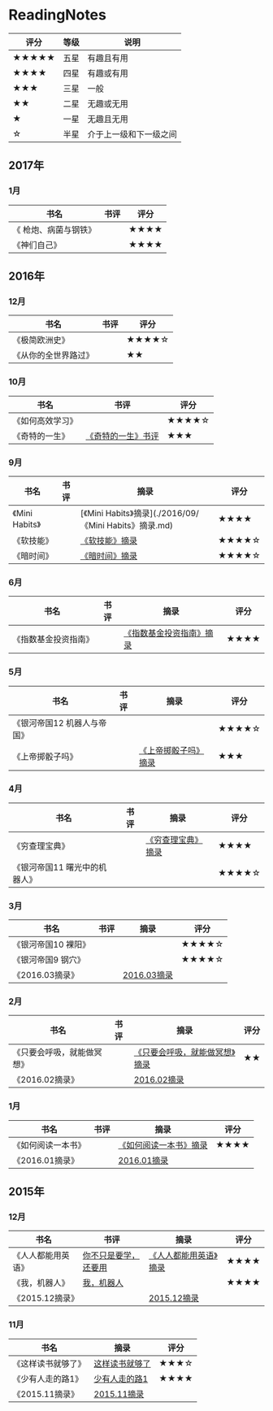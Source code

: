 # ReadingNotes
| 评分    | 等级   | 说明          |
| ----- | ---- | ----------- |
| ★★★★★ | 五星   | 有趣且有用       |
| ★★★★  | 四星   | 有趣或有用       |
| ★★★   | 三星   | 一般          |
| ★★    | 二星   | 无趣或无用       |
| ★     | 一星   | 无趣且无用       |
| ☆     | 半星   | 介于上一级和下一级之间 |

## 2017年

### 1月

| 书名          | 书评   | 评分   |
| ----------- | ---- | ---- |
| 《 枪炮、病菌与钢铁》 |      | ★★★★ |
| 《神们自己》      |      | ★★★★ |



## 2016年

### 12月

| 书名         | 书评   | 评分    |
| ---------- | ---- | ----- |
| 《极简欧洲史》    |      | ★★★★☆ |
| 《从你的全世界路过》 |      | ★★    |



### 10月

| 书名       | 书评                                  | 评分    |
| -------- | ----------------------------------- | ----- |
| 《如何高效学习》 |                                     | ★★★★☆ |
| 《奇特的一生》  | [《奇特的一生》书评](./2016/10/《奇特的一生》书评.md) | ★★★   |



### 9月
| 书名            | 书评   | 摘录                                       | 评分    |
| ------------- | ---- | ---------------------------------------- | ----- |
| 《Mini Habits》 |      | [《Mini Habits》摘录](./2016/09/《Mini Habits》摘录.md) | ★★★★  |
| 《软技能》         |      | [《软技能》摘录](./2016/09/《软技能》摘录.md)          | ★★★★☆ |
| 《暗时间》         |      | [《暗时间》摘录](./2016/09/《暗时间》摘录.md)          | ★★★★☆ |

### 6月
| 书名         | 书评   | 摘录                                       | 评分   |
| ---------- | ---- | ---------------------------------------- | ---- |
| 《指数基金投资指南》 |      | [《指数基金投资指南》摘录](./2016/06/《指数基金投资指南》摘录.md) | ★★★★ |

### 5月
| 书名              | 书评   | 摘录                                    | 评分    |
| --------------- | ---- | ------------------------------------- | ----- |
| 《银河帝国12 机器人与帝国》 |      |                                       | ★★★★☆ |
| 《上帝掷骰子吗》        |      | [《上帝掷骰子吗》摘录](./2016/05/《上帝掷骰子吗》摘录.md) | ★★★   |

### 4月
| 书名               | 书评   | 摘录                                  | 评分    |
| ---------------- | ---- | ----------------------------------- | ----- |
| 《穷查理宝典》          |      | [《穷查理宝典》摘录](./2016/04/《穷查理宝典》摘录.md) | ★★★★  |
| 《银河帝国11 曙光中的机器人》 |      |                                     | ★★★★☆ |

### 3月
| 书名          | 书评   | 摘录                                  | 评分    |
| ----------- | ---- | ----------------------------------- | ----- |
| 《银河帝国10 裸阳》 |      |                                     | ★★★★☆ |
| 《银河帝国9 钢穴》  |      |                                     | ★★★★☆ |
| 《2016.03摘录》 |      | [2016.03摘录](./2016/03/2016.03摘录.md) |       |

### 2月
| 书名            | 书评   | 摘录                                       | 评分   |
| ------------- | ---- | ---------------------------------------- | ---- |
| 《只要会呼吸，就能做冥想》 |      | [《只要会呼吸，就能做冥想》摘录](./2016/02/《只要会呼吸，就能做冥想》摘录.md) | ★★   |
| 《2016.02摘录》   |      | [2016.02摘录](./2016/02/2016.02摘录.md)      |      |

### 1月
| 书名          | 书评   | 摘录                                      | 评分   |
| ----------- | ---- | --------------------------------------- | ---- |
| 《如何阅读一本书》   |      | [《如何阅读一本书》摘录](./2016/01/《如何阅读一本书》摘录.md) | ★★★★ |
| 《2016.01摘录》 |      | [2016.01摘录](./2016/01/2016.01摘录.md)     |      |

## 2015年
### 12月
| 书名          | 书评                                    | 摘录                                      | 评分   |
| ----------- | ------------------------------------- | --------------------------------------- | ---- |
| 《人人都能用英语》   | [你不只是要学，还要用](./2015/12/你不只是要学，还要用.md) | [《人人都能用英语》摘录](./2015/12/《人人都能用英语》摘录.md) | ★★★★ |
| 《我，机器人》     | [我，机器人](./2015/12/我，机器人.md)           |                                         | ★★★★ |
| 《2015.12摘录》 |                                       | [2015.12摘录](./2015/12/2015.12摘录.md)     |      |

### 11月
| 书名          | 摘录                                  | 评分   |
| ----------- | ----------------------------------- | ---- |
| 《这样读书就够了》   | [这样读书就够了](./2015/11/这样读书就够了.md)     | ★★★☆ |
| 《少有人走的路1》   | [少有人走的路1](./2015/11/少有人走的路1.md)     | ★★★★ |
| 《2015.11摘录》 | [2015.11摘录](./2015/11/2015.11摘录.md) |      |
